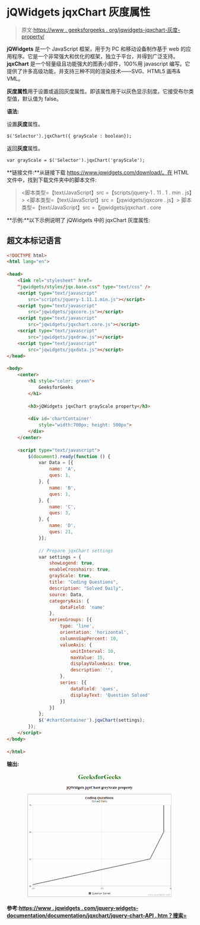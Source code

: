 # jQWidgets jqxChart 灰度属性

> 原文:[https://www . geeksforgeeks . org/jqwidgets-jqxchart-灰度-property/](https://www.geeksforgeeks.org/jqwidgets-jqxchart-greyscale-property/)

**jQWidgets** 是一个 JavaScript 框架，用于为 PC 和移动设备制作基于 web 的应用程序。它是一个非常强大和优化的框架，独立于平台，并得到广泛支持。 **jqxChart** 是一个轻量级且功能强大的图表小部件，100%用 javascript 编写。它提供了许多高级功能，并支持三种不同的渲染技术——SVG、HTML5 画布& VML。

**灰度属性**用于设置或返回灰度属性。即该属性用于以灰色显示刻度。它接受布尔类型值，默认值为 false。

**语法:**

设置**灰度**属性。

```html
$('Selector').jqxChart({ grayScale : boolean});
```

返回**灰度**属性。

```html
var grayScale = $('Selector').jqxChart('grayScale');
```

**链接文件:**从链接下载 https://www.jqwidgets.com/download/。在 HTML 文件中，找到下载文件夹中的脚本文件:

> <link rel="”stylesheet”" href="”jqwidgets/styles/jqx.base.css”" type="”text/css”">
> <脚本类型=【text/JavaScript】src =【scripts/jquery-1 . 11 . 1 . min . js】></脚本>
> <脚本类型=【text/JavaScript】src =【jqwidgets/jqxcore . js】></脚本>
> 脚本类型=【text/JavaScript】src =【jqwidgets/jqxchart . core

**示例:**以下示例说明了 jQWidgets 中的 jqxChart 灰度属性:

## 超文本标记语言

```html
<!DOCTYPE html>
<html lang="en">

<head>
    <link rel="stylesheet" href=
    "jqwidgets/styles/jqx.base.css" type="text/css" />
    <script type="text/javascript"
        src="scripts/jquery-1.11.1.min.js"></script>
    <script type="text/javascript"
        src="jqwidgets/jqxcore.js"></script>
    <script type="text/javascript"
        src="jqwidgets/jqxchart.core.js"></script>
    <script type="text/javascript"
        src="jqwidgets/jqxdraw.js"></script>
    <script type="text/javascript"
        src="jqwidgets/jqxdata.js"></script>
</head>

<body>
    <center>
        <h1 style="color: green">
            GeeksforGeeks
        </h1>

        <h3>jQWidgets jqxChart grayScale property</h3>

        <div id='chartContainer'
            style="width:700px; height: 500px">
        </div>
    </center>

    <script type="text/javascript">
        $(document).ready(function () {
            var Data = [{
                name: 'A',
                ques: 1,
            }, {
                name: 'B',
                ques: 1,
            }, {
                name: 'C',
                ques: 3,
            }, {
                name: 'D',
                ques: 21,
            }];

            // Prepare jqxChart settings
            var settings = {
                showLegend: true,
                enableCrosshairs: true,
                grayScale: true,
                title: "Coding Questions",
                description: "Solved Daily",
                source: Data,
                categoryAxis: {
                    dataField: 'name'
                },
                seriesGroups: [{
                    type: 'line',
                    orientation: 'horizontal',
                    columnsGapPercent: 10,
                    valueAxis: {
                        unitInterval: 10,
                        maxValue: 15,
                        displayValueAxis: true,
                        description: '',
                    },
                    series: [{
                        dataField: 'ques',
                        displayText: 'Question Solved'
                    }]
                }]
            };
            $('#chartContainer').jqxChart(settings);
        });
    </script>
</body>

</html>
```

**输出:**

![](img/bed9849dc34e1b628bc89de1df8f528f.png)

**参考:**[**https://www . jqwidgets . com/jquery-widgets-documentation/documentation/jqxchart/jquery-chart-API . htm？搜索=**](https://www.jqwidgets.com/jquery-widgets-documentation/documentation/jqxchart/jquery-chart-api.htm?search=)